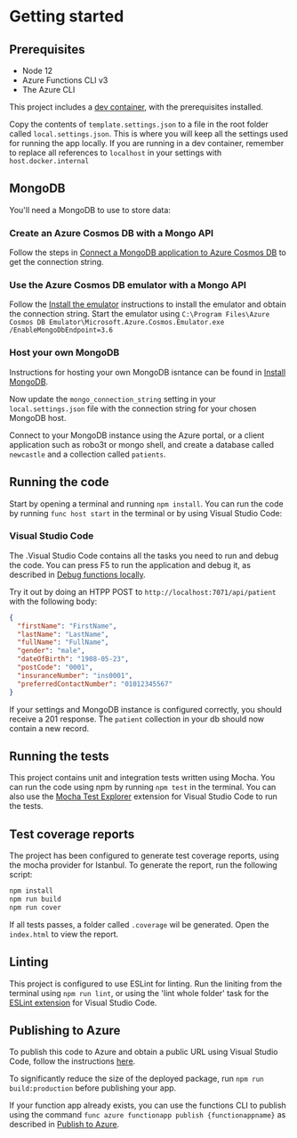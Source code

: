 # Getting started

## Prerequisites

- Node 12
- Azure Functions CLI v3
- The Azure CLI

This project includes a [dev container](https://code.visualstudio.com/docs/remote/containers), with the prerequisites installed.

Copy the contents of `template.settings.json` to a file in the root folder called `local.settings.json`. This is where you will keep all the settings used for running the app locally. If you are running in a dev container, remember to replace all references to `localhost` in your settings with `host.docker.internal`

## MongoDB

You'll need a MongoDB to use to store data:

### Create an Azure Cosmos DB with a Mongo API

Follow the steps in [Connect a MongoDB application to Azure Cosmos DB](https://learn.microsoft.com/azure/cosmos-db/connect-mongodb-account) to get the connection string.

### Use the Azure Cosmos DB emulator with a Mongo API

Follow the [Install the emulator](https://learn.microsoft.com/azure/cosmos-db/how-to-develop-emulator#install-the-emulator) instructions to install the emulator and obtain the connection string. Start the emulator using `C:\Program Files\Azure Cosmos DB Emulator\Microsoft.Azure.Cosmos.Emulator.exe /EnableMongoDbEndpoint=3.6`

### Host your own MongoDB

Instructions for hosting your own MongoDB isntance can be found in [Install MongoDB](https://docs.mongodb.com/manual/installation/).

Now update the `mongo_connection_string` setting in your `local.settings.json` file with the connection string for your chosen MongoDB host.

Connect to your MongoDB instance using the Azure portal, or a client application such as robo3t or mongo shell, and create a database called `newcastle` and a collection called `patients`.

## Running the code

Start by opening a terminal and running `npm install`.
You can run the code by running `func host start` in the terminal or by using Visual Studio Code:

### Visual Studio Code

The .Visual Studio Code contains all the tasks you need to run and debug the code. You can press F5 to run the application and debug it, as described in [Debug functions locally](https://learn.microsoft.com/azure/azure-functions/functions-develop-vs-code?tabs=csharp#debugging-functions-locally).

Try it out by doing an HTPP POST to `http://localhost:7071/api/patient` with the following body:

```json
{
  "firstName": "FirstName",
  "lastName": "LastName",
  "fullName": "FullName",
  "gender": "male",
  "dateOfBirth": "1908-05-23",
  "postCode": "0001",
  "insuranceNumber": "ins0001",
  "preferredContactNumber": "01012345567"
}
```

If your settings and MongoDB instance is configured correctly, you should receive a 201 response. The `patient` collection in your db should now contain a new record.

## Running the tests

This project contains unit and integration tests written using Mocha. You can run the code using npm by running `npm test` in the terminal. You can also use the [Mocha Test Explorer](https://marketplace.visualstudio.com/items?itemName=hbenl.vscode-mocha-test-adapter) extension for Visual Studio Code to run the tests.

## Test coverage reports

The project has been configured to generate test coverage reports, using the mocha provider for Istanbul. To generate the report, run the following script:

```bash
npm install
npm run build
npm run cover
```

If all tests passes, a folder called `.coverage` wil be generated. Open the `index.html` to view the report.

## Linting

This project is configured to use ESLint for linting. Run the liniting from the terminal using `npm run lint`, or using the 'lint whole folder' task for the [ESLint extension](https://marketplace.visualstudio.com/items?itemName=dbaeumer.vscode-eslint) for Visual Studio Code.

## Publishing to Azure

To publish this code to Azure and obtain a public URL using Visual Studio Code, follow the instructions [here](https://learn.microsoft.com/azure/azure-functions/functions-develop-vs-code?tabs=csharp#publish-to-azure).

To significantly reduce the size of the deployed package, run `npm run build:production` before publishing your app.

If your function app already exists, you can use the functions CLI to publish using the command `func azure functionapp publish {functionappname}` as described in [Publish to Azure](https://learn.microsoft.com/azure/azure-functions/functions-run-local?tabs=windows%2Ccsharp%2Cbash#publish).
